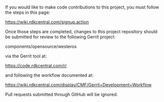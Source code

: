 If you would like to make code contributions to this project, you must follow
the steps in this page:

https://wiki.rdkcentral.com/signup.action

Once those steps are completed, changes to this project repository should be
submitted for review to the following Gerrit project:

components/opensource/westeros

via the Gerrit tool at:

https://code.rdkcentral.com/r/

and following the workflow documented at:

https://wiki.rdkcentral.com/display/CMF/Gerrit+Development+Workflow

Pull requests submitted through GitHub will be ignored.

